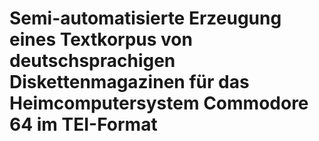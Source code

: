 # Semi-automatisierte Erzeugung eines Textkorpus von deutschsprachigen Diskettenmagazinen für das Heimcomputersystem Commodore 64 im TEI-Format